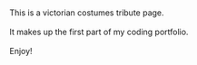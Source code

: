 <br>This is a victorian costumes tribute page.</br>
<br>It makes up the first part of my coding portfolio.</br>
<br>Enjoy!</br>
